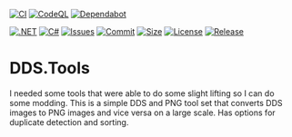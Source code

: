 [![CI](https://github.com/BoBoBaSs84/DDS.Tools/actions/workflows/ci.yml/badge.svg?branch=main)](https://github.com/BoBoBaSs84/DDS.Tools/actions/workflows/ci.yml)
[![CodeQL](https://github.com/BoBoBaSs84/DDS.Tools/actions/workflows/github-code-scanning/codeql/badge.svg?branch=main)](https://github.com/BoBoBaSs84/DDS.Tools/actions/workflows/github-code-scanning/codeql)
[![Dependabot](https://github.com/BoBoBaSs84/DDS.Tools/actions/workflows/dependabot/dependabot-updates/badge.svg?branch=main)](https://github.com/BoBoBaSs84/DDS.Tools/actions/workflows/dependabot/dependabot-updates)

[![.NET](https://img.shields.io/badge/net8.0-5C2D91?logo=.NET&labelColor=gray)](https://github.com/BoBoBaSs84/DDS.Tools)
[![C#](https://img.shields.io/badge/C%23-13.0-239120)](https://github.com/BoBoBaSs84/DDS.Tools)
[![Issues](https://img.shields.io/github/issues/BoBoBaSs84/DDS.Tools)](https://github.com/BoBoBaSs84/DDS.Tools/issues)
[![Commit](https://img.shields.io/github/last-commit/BoBoBaSs84/DDS.Tools)](https://github.com/BoBoBaSs84/DDS.Tools/commit/main)
[![Size](https://img.shields.io/github/repo-size/BoBoBaSs84/DDS.Tools)](https://github.com/BoBoBaSs84/DDS.Tools)
[![License](https://img.shields.io/github/license/BoBoBaSs84/DDS.Tools)](https://github.com/BoBoBaSs84/DDS.Tools/blob/main/LICENSE)
[![Release](https://img.shields.io/github/v/release/BoBoBaSs84/DDS.Tools)](https://github.com/BoBoBaSs84/DDS.Tools/releases/latest)

# DDS.Tools

I needed some tools that were able to do some slight lifting so I can do some modding.
This is a simple DDS and PNG tool set that converts DDS images to PNG images and vice versa on a large scale.
Has options for duplicate detection and sorting.
